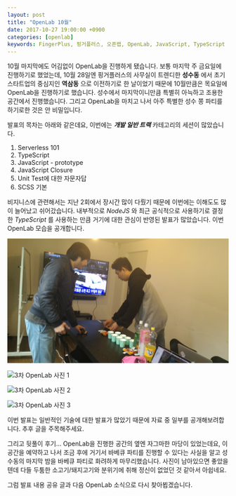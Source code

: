 ```yaml
---
layout: post
title: "OpenLab 10월"
date: 2017-10-27 19:00:00 +0900
categories: [openlab]
keywords: FingerPlus, 핑거플러스, 오픈랩, OpenLab, JavaScript, TypeScript
---
```


10월 마지막에도 어김없이 OpenLab을 진행하게 됐습니다. 보통 마지막 주 금요일에 진행하기로 했었는데, 10월 28일엔 핑거플러스의 사무실이 트렌디한 **성수동** 에서 초기 스타트업의 중심지인 **역삼동** 으로 이전하기로 한 날이었기 때문에 10월만큼은 목요일에 OpenLab을 진행하기로 했습니다. 성수에서 마지막이니만큼 특별히 아늑하고 조용한 공간에서 진행했습니다. 그리고 OpenLab을 마치고 나서 아주 특별한 성수 쫑 파티를 하기로한 것은 안 비밀입니다.

발표의 목차는 아래와 같은데요, 이번에는 ***개발 일반 트랙*** 카테고리의 세션이 많았습니다.

1. Serverless 101
1. TypeScript
1. JavaScript - prototype
1. JavaScript Closure
1. Unit Test에 대한 자문자답
1. SCSS 기본

비지니스에 관련해서는 지난 2회에서 장시간 많이 다뤘기 때문에 이번에는 이해도도 많이 늘어났고 쉬어갔습니다. 내부적으로 *NodeJS* 와 최근 공식적으로 사용하기로 결정한 *TypeScript* 를 사용하는 만큼 거기에 대한 관심이 반영된 발표가 많았습니다. 이번 OpenLab 모습을 공개합니다.

![3차 OpenLab 사진 0](/assets/images/3rd-openlab/3rd-openlab-00.jpg)

![3차 OpenLab 사진 1](/assets/images/3rd-openlab/3rd-openlab-01.jpg)

![3차 OpenLab 사진 2](/assets/images/3rd-openlab/3rd-openlab-02.jpg)

![3차 OpenLab 사진 3](/assets/images/3rd-openlab/3rd-openlab-03.jpg)

이번 발표는 일반적인 기술에 대한 발표가 많았기 때문에 자료 중 일부를 공개해보려합니다. 추후 글을 주목해주세요.

그리고 뒷풀이 후기... OpenLab을 진행한 공간의 옆엔 자그마한 마당이 있었는데요, 이 공간을 예약하고 나서 조금 후에 거기서 바베큐 파티를 진행할 수 있다는 사실을 알고 성수동의 마지막 밤을 바베큐 파티로 화려하게 마무리했습니다. 사진이 남아있으면 좋았을텐데 다들 두툼한 소고기/돼지고기와 분위기에 취해 정신이 없었던 것 같아서 아쉽네요.

그럼 발표 내용 공유 글과 다음 OpenLab 소식으로 다시 찾아뵙겠습니다.
